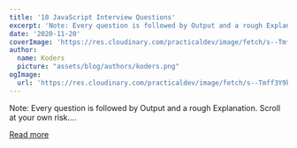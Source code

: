 ```yaml
---
title: '10 JavaScript Interview Questions'
excerpt: 'Note: Every question is followed by Output and a rough Explanation. Scroll at your own risk....'
date: '2020-11-20'
coverImage: 'https://res.cloudinary.com/practicaldev/image/fetch/s--Tmff3Y9k--/c_imagga_scale,f_auto,fl_progressive,h_420,q_auto,w_1000/https://dev-to-uploads.s3.amazonaws.com/i/gno5pgo181extepm5bzm.png'
author:
  name: Koders
  picture: "assets/blog/authors/koders.png"
ogImage:
  url: 'https://res.cloudinary.com/practicaldev/image/fetch/s--Tmff3Y9k--/c_imagga_scale,f_auto,fl_progressive,h_420,q_auto,w_1000/https://dev-to-uploads.s3.amazonaws.com/i/gno5pgo181extepm5bzm.png'
---
```


Note: Every question is followed by Output and a rough Explanation. Scroll at your own risk....

[Read more](https://dev.to/318097/10-javascript-interview-questions-3n6c)
